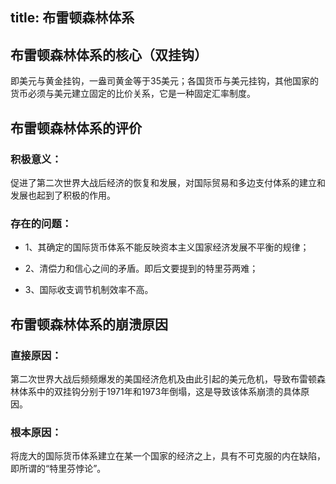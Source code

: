title: 布雷顿森林体系
------------------------------------
<!-- zh-CN:+ -->
## 布雷顿森林体系的核心（双挂钩）

即美元与黄金挂钩，一盎司黄金等于35美元；各国货币与美元挂钩，其他国家的货币必须与美元建立固定的比价关系，它是一种固定汇率制度。

## 布雷顿森林体系的评价

### 积极意义：
促进了第二次世界大战后经济的恢复和发展，对国际贸易和多边支付体系的建立和发展也起到了积极的作用。

### 存在的问题：

* 1、其确定的国际货币体系不能反映资本主义国家经济发展不平衡的规律；

* 2、清偿力和信心之间的矛盾。即后文要提到的特里芬两难；

* 3、国际收支调节机制效率不高。

## 布雷顿森林体系的崩溃原因

### 直接原因：
第二次世界大战后频频爆发的美国经济危机及由此引起的美元危机，导致布雷顿森林体系中的双挂钩分别于1971年和1973年倒塌，这是导致该体系崩溃的具体原因。

### 根本原因：
将庞大的国际货币体系建立在某一个国家的经济之上，具有不可克服的内在缺陷，即所谓的“特里芬悖论”。

<!-- zh-CN:- -->